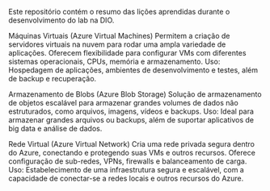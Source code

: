 Este repositório contém o resumo das lições aprendidas durante o desenvolvimento do lab na DIO.

Máquinas Virtuais (Azure Virtual Machines)
Permitem a criação de servidores virtuais na nuvem para rodar uma ampla variedade de aplicações. Oferecem flexibilidade para configurar VMs com diferentes sistemas operacionais, CPUs, memória e armazenamento.
Uso: Hospedagem de aplicações, ambientes de desenvolvimento e testes, além de backup e recuperação.

Armazenamento de Blobs (Azure Blob Storage)
Solução de armazenamento de objetos escalável para armazenar grandes volumes de dados não estruturados, como arquivos, imagens, vídeos e backups.
Uso: Ideal para armazenar grandes arquivos ou backups, além de suportar aplicativos de big data e análise de dados.

Rede Virtual (Azure Virtual Network)
Cria uma rede privada segura dentro do Azure, conectando e protegendo suas VMs e outros recursos. Oferece configuração de sub-redes, VPNs, firewalls e balanceamento de carga.
Uso: Estabelecimento de uma infraestrutura segura e escalável, com a capacidade de conectar-se a redes locais e outros recursos do Azure.
